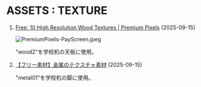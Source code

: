 # ASSETS : TEXTURE

1. [Free: 10 High Resolution Wood Textures | Premium Pixels](https://www.premiumpixels.com/freebies/10-free-high-resolution-wood-textures) (2025-09-15)

    ![PremiumPixels-PayScreen.jpeg](PremiumPixels-PayScreen.jpeg)

    "wood2"を学校机の天板に使用。

2. [【フリー素材】金属のテクスチャ素材](https://aipict.com/texture/metal_texture/) (2025-09-15)

    "metal01"を学校机の脚に使用。

